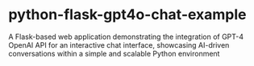 # python-flask-gpt4o-chat-example
A Flask-based web application demonstrating the integration of GPT-4 OpenAI API for an interactive chat interface, showcasing AI-driven conversations within a simple and scalable Python environment
